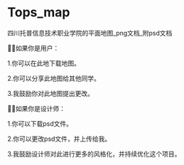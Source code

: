 # Tops_map
四川托普信息技术职业学院的平面地图_png文档_附psd文档

👩‍🎓如果你是用户：

1.你可以在此地下载地图。

2.你可以分享此地图给其他同学。

3.我鼓励你对此地图提出更改。

👩‍💻如果你是设计师：

1.你可以下载psd文件。

2.你可以更改psd文件，并上传给我。

3.我鼓励设计师对此进行更多的风格化，并持续优化这个项目。
